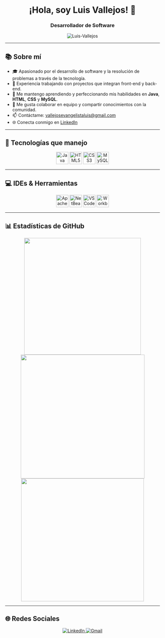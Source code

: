 <!-- Readme de Luis Vallejos -->

<h1 align="center">¡Hola, soy Luis Vallejos! 👋</h1>
<h3 align="center">Desarrollador de Software</h3>

<p align="center">
  <img src="https://komarev.com/ghpvc/?username=Luis-Vallejos&label=Visitas%20al%20perfil&color=0e75b6&style=flat" alt="Luis-Vallejos" />
</p>
<!-- Este badge muestra las visitas a tu perfil con Komarev :contentReference[oaicite:0]{index=0} -->

---

## 📚 Sobre mí

- 🎓 Apasionado por el desarrollo de software y la resolución de problemas a través de la tecnología.
- 🧰 Experiencia trabajando con proyectos que integran front-end y back-end.
- 🌱 Me mantengo aprendiendo y perfeccionando mis habilidades en **Java**, **HTML**, **CSS** y **MySQL**.
- 💬 Me gusta colaborar en equipo y compartir conocimientos con la comunidad.
- 📫 Contáctame: [vallejosevangelistaluis@gmail.com](mailto:vallejosevangelistaluis@gmail.com)
- 🌐 Conecta conmigo en [LinkedIn](https://www.linkedin.com/in/luis-vallejos-446b0230b)

---

## 🧠 Tecnologías que manejo

<div align="center">
  <img src="https://cdn.jsdelivr.net/gh/devicons/devicon/icons/java/java-original.svg" height="40" alt="Java" />
  <img src="https://cdn.jsdelivr.net/gh/devicons/devicon/icons/html5/html5-original.svg" height="40" alt="HTML5" />
  <img src="https://cdn.jsdelivr.net/gh/devicons/devicon/icons/css3/css3-original.svg" height="40" alt="CSS3" />
  <img src="https://cdn.jsdelivr.net/gh/devicons/devicon/icons/mysql/mysql-original.svg" height="40" alt="MySQL" />
</div>
<!-- Íconos obtenidos de Devicon :contentReference[oaicite:1]{index=1} -->

---

## 💻 IDEs & Herramientas

<div align="center">
  <img src="https://img.shields.io/badge/apache%20tomcat-%23F8DC75.svg?style=for-the-badge&logo=apache-tomcat&logoColor=black" height="40" alt="Apache Tomcat" />
  <img src="https://img.shields.io/badge/Apache_NetBeans-009639?style=for-the-badge&logo=apache-netbeans&logoColor=white" height="40" alt="NetBeans" />
  <img src="https://img.shields.io/badge/VS%20Code-007ACC?style=for-the-badge&logo=visual-studio-code&logoColor=white" height="40" alt="VS Code" />
  <img src="https://img.shields.io/badge/MySQL_Workbench-00758F?style=for-the-badge&logo=mysql&logoColor=white" height="40" alt="Workbench" />
</div>
<!-- Badges de IDEs generados con Shields.io :contentReference[oaicite:2]{index=2} -->

---

## 📊 Estadísticas de GitHub

<p align="center">
  <img src="https://github-readme-stats.vercel.app/api?username=Luis-Vallejos&show_icons=true&theme=vue-dark&count_private=true&hide_border=false" width="380" />
  <img src="https://github-readme-streak-stats-eight.vercel.app?user=luis-vallejos&theme=vue-dark" width="403,5"/>
  <img src="https://github-readme-stats.vercel.app/api/top-langs/?username=Luis-Vallejos&layout=compact&theme=vue-dark&hide_border=false" width="400" />
</p>

---

## 🌐 Redes Sociales

<div align="center">
  <a href="https://www.linkedin.com/in/luis-vallejos-446b0230b" target="_blank">
    <img src="https://img.shields.io/badge/LinkedIn-0077B5?style=for-the-badge&logo=linkedin&logoColor=white" alt="LinkedIn" />
  </a>
  <a href="mailto:vallejosevangelistaluis@gmail.com">
    <img src="https://img.shields.io/badge/Gmail-D14836?style=for-the-badge&logo=gmail&logoColor=white" alt="Gmail" />
  </a>
</div>
